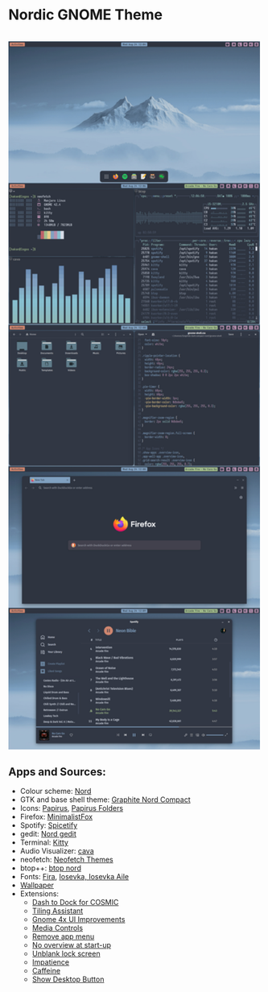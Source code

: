 # Nordic GNOME Theme

<br/>

<img src="screenshots/screenshot.png" width="500px">

<br/>

## Apps and Sources:
- Colour scheme: [Nord](https://github.com/arcticicestudio/nord)
- GTK and base shell theme: [Graphite Nord Compact](https://github.com/vinceliuice/Graphite-gtk-theme)
- Icons: [Papirus](https://github.com/PapirusDevelopmentTeam/papirus-icon-theme), [Papirus Folders](https://github.com/PapirusDevelopmentTeam/papirus-folders)
- Firefox: [MinimalistFox](https://github.com/canbeardig/MinimalistFox)
- Spotify: [Spicetify](https://github.com/spicetify)
- gedit: [Nord gedit](https://github.com/arcticicestudio/nord-gedit)
- Terminal: [Kitty](https://github.com/kovidgoyal/kitty)
- Audio Visualizer: [cava](https://github.com/karlstav/cava)
- neofetch: [Neofetch Themes](https://github.com/chick2d/neofetch-themes/)
- btop++: [btop nord](https://github.com/aristocratos/btop)
- Fonts: [Fira](https://github.com/mozilla/Fira), [Iosevka, Iosevka Aile](https://github.com/be5invis/Iosevka)
- [Wallpaper](https://wallhaven.cc/w/6kxmj6)
- Extensions: 
  - [Dash to Dock for COSMIC](https://extensions.gnome.org/extension/5004/dash-to-dock-for-cosmic/)
  - [Tiling Assistant](https://extensions.gnome.org/extension/3733/tiling-assistant/)
  - [Gnome 4x UI Improvements](https://extensions.gnome.org/extension/4158/gnome-40-ui-improvements/)
  - [Media Controls](https://extensions.gnome.org/extension/4470/media-controls/)
  - [Remove app menu](https://extensions.gnome.org/extension/3906/remove-app-menu/)
  - [No overview at start-up](https://extensions.gnome.org/extension/4099/no-overview/)
  - [Unblank lock screen](https://extensions.gnome.org/extension/1414/unblank/)
  - [Impatience](https://extensions.gnome.org/extension/277/impatience/)
  - [Caffeine](https://extensions.gnome.org/extension/517/caffeine/)
  - [Show Desktop Button](https://extensions.gnome.org/extension/1194/show-desktop-button/)
